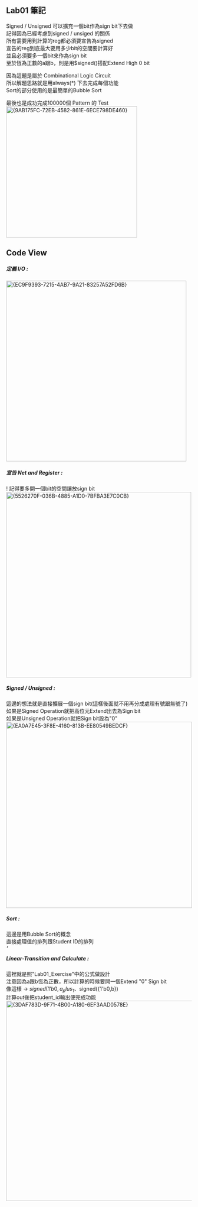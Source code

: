 ## Lab01 筆記

Signed / Unsigned 可以擴充一個bit作為sign bit下去做  
記得因為已經考慮到signed / unsiged 的關係   
所有需要用到計算的reg都必須要宣告為signed  
宣告的reg到底最大要用多少bit的空間要計算好  
並且必須要多一個bit來作為sign bit  
至於恆為正數的a跟b，則是用$signed()搭配Extend High 0 bit    

因為這題是屬於 Combinational Logic Circuit  
所以解題思路就是用always(*) 下去完成每個功能  
Sort的部分使用的是最簡單的Bubble Sort  

最後也是成功完成100000個 Pattern 的 Test  
<img width="355" alt="{9AB175FC-72EB-4582-861E-6ECE798DE460}" src="https://github.com/user-attachments/assets/05ce31c0-01a2-4bbd-805e-1b0890378e06" />  

Code View  
-
##### 定義 I/O :  
<img width="489" alt="{EC9F9393-7215-4AB7-9A21-83257A52FD6B}" src="https://github.com/user-attachments/assets/bbf50b0e-e14a-4b94-84b5-798d6e84286b" />  

##### 宣告 Net and Register :    
! 記得要多開一個bit的空間讓放sign bit    
<img width="502" alt="{5526270F-036B-4885-A1D0-7BFBA3E7C0CB}" src="https://github.com/user-attachments/assets/e5a8016d-8408-49b1-ade5-e67a74f3ada7" />  

##### Signed / Unsigned :    
這邊的想法就是直接擴展一個sign bit(這樣後面就不用再分成處理有號跟無號了)  
如果是Signed Operation就把高位元Extend出去為Sign bit    
如果是Unsigned Operation就把Sign bit設為"0"      
<img width="504" alt="{EA0A7E45-3F8E-4160-813B-EE80549BEDCF}" src="https://github.com/user-attachments/assets/92937be9-dea8-4297-85c1-dcc86adc3dcf" />  

##### Sort :  
這邊是用Bubble Sort的概念  
直接處理值的排列跟Student ID的排列  
<img width="8" alt="{DC4330C6-39B2-4659-8B35-2FC59E87156E}" src="https://github.com/user-attachments/assets/da3be91b-cee7-4654-ad11-52640806ab0a" />  

##### Linear-Transition and Calculate :  
這裡就是照"Lab01_Exercise"中的公式做設計  
注意因為a跟b恆為正數，所以計算的時候要開一個Extend "0" Sign bit   
像這樣 -> $signed({1'b0,a_plus_1} 、$signed({1'b0,b})  
計算out後把student_id輸出便完成功能  
<img width="542" alt="{3DAF783D-9F71-4B00-A180-6EF3AAD0578E}" src="https://github.com/user-attachments/assets/5eee512f-38f3-4011-a445-b71dcb993b35" />

